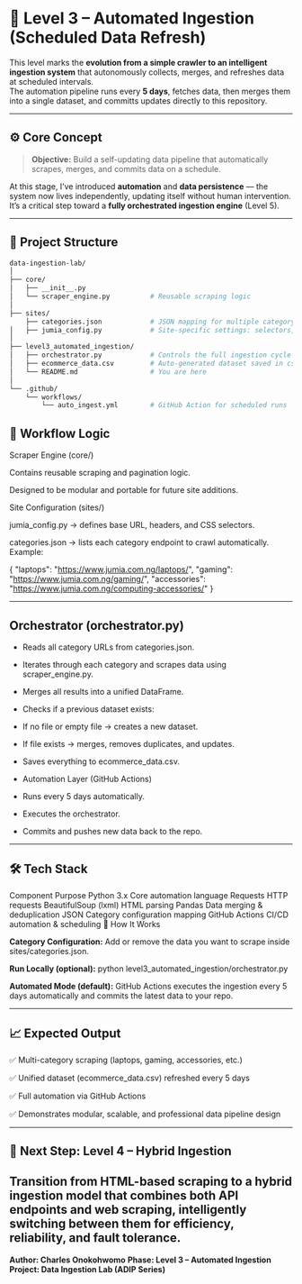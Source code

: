 
# 🧠 Level 3 – Automated Ingestion (Scheduled Data Refresh)

This level marks the **evolution from a simple crawler to an intelligent ingestion system** that autonomously collects, merges, and refreshes data at scheduled intervals.  
The automation pipeline runs every **5 days**, fetches data, then merges them into a single dataset, and committs updates directly to this repository.

---

## ⚙️ Core Concept

> **Objective:** Build a self-updating data pipeline that automatically scrapes, merges, and commits data on a schedule.

At this stage, I’ve introduced **automation** and **data persistence** — the system now lives independently, updating itself without human intervention.  
It’s a critical step toward a **fully orchestrated ingestion engine** (Level 5).

---

## 🧩 Project Structure

```bash
data-ingestion-lab/
│
├── core/
│   ├── __init__.py
│   └── scraper_engine.py          # Reusable scraping logic
│
├── sites/
    ├── categories.json            # JSON mapping for multiple category URLs
│   ├── jumia_config.py            # Site-specific settings: selectors, headers, base URL
│
├── level3_automated_ingestion/
│   ├── orchestrator.py            # Controls the full ingestion cycle
│   ├── ecommerce_data.csv         # Auto-generated dataset saved in csv format (merged results)
│   └── README.md                  # You are here
│
└── .github/
    └── workflows/
        └── auto_ingest.yml        # GitHub Action for scheduled runs

```

## 🧠 Workflow Logic

Scraper Engine (core/)

Contains reusable scraping and pagination logic.

Designed to be modular and portable for future site additions.

Site Configuration (sites/)

jumia_config.py → defines base URL, headers, and CSS selectors.

categories.json → lists each category endpoint to crawl automatically.
Example:

{
  "laptops": "https://www.jumia.com.ng/laptops/",
  "gaming": "https://www.jumia.com.ng/gaming/",
  "accessories": "https://www.jumia.com.ng/computing-accessories/"
}

---

## Orchestrator (orchestrator.py)

- Reads all category URLs from categories.json.

- Iterates through each category and scrapes data using scraper_engine.py.

- Merges all results into a unified DataFrame.

- Checks if a previous dataset exists:

- If no file or empty file → creates a new dataset.

- If file exists → merges, removes duplicates, and updates.

- Saves everything to ecommerce_data.csv.

- Automation Layer (GitHub Actions)

- Runs every 5 days automatically.

- Executes the orchestrator.

- Commits and pushes new data back to the repo.

-------------
## 🛠️ Tech Stack
Component	Purpose
Python 3.x	Core automation language
Requests	HTTP requests
BeautifulSoup (lxml)	HTML parsing
Pandas	Data merging & deduplication
JSON	Category configuration mapping
GitHub Actions	CI/CD automation & scheduling
🚀 How It Works

**Category Configuration:**
Add or remove the data you want to scrape inside sites/categories.json.

**Run Locally (optional):** 
python level3_automated_ingestion/orchestrator.py
 
**Automated Mode (default):**
GitHub Actions executes the ingestion every 5 days automatically and commits the latest data to your repo.

--------------

## 📈 Expected Output

✅ Multi-category scraping (laptops, gaming, accessories, etc.)

✅ Unified dataset (ecommerce_data.csv) refreshed every 5 days

✅ Full automation via GitHub Actions

✅ Demonstrates modular, scalable, and professional data pipeline design

-------------

## 🧭 Next Step: Level 4 – Hybrid Ingestion

Transition from HTML-based scraping to a hybrid ingestion model that combines both API endpoints and web scraping, intelligently switching between them for efficiency, reliability, and fault tolerance.
---------
**Author: Charles Onokohwomo**
**Phase: Level 3 – Automated Ingestion**
**Project: Data Ingestion Lab (ADIP Series)**
